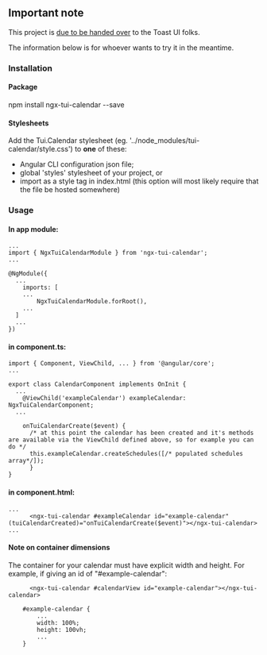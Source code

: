 ## Important note

This project is [due to be handed over](https://github.com/nhnent/tui.calendar/issues/82) to the Toast UI folks.

The information below is for whoever wants to try it in the meantime.

### Installation

#### Package
npm install ngx-tui-calendar --save

#### Stylesheets
Add the Tui.Calendar stylesheet (eg. '../node_modules/tui-calendar/style.css')  to **one** of these:

- Angular CLI configuration json file; 
- global 'styles' stylesheet of your project, or 
- import as a style tag in index.html (this option will most likely require that the file be hosted somewhere)

### Usage

#### In app module:

~~~
...
import { NgxTuiCalendarModule } from 'ngx-tui-calendar';
...

@NgModule({
  ...
	imports: [
    ...
		NgxTuiCalendarModule.forRoot(),
    ...
  ]
  ...
})
~~~


#### in component.ts:
~~~
import { Component, ViewChild, ... } from '@angular/core';
...

export class CalendarComponent implements OnInit {
  ...
	@ViewChild('exampleCalendar') exampleCalendar: NgxTuiCalendarComponent;
  ...

  	onTuiCalendarCreate($event) {
      /* at this point the calendar has been created and it's methods are available via the ViewChild defined above, so for example you can do */
      this.exampleCalendar.createSchedules([/* populated schedules array*/]);
	  }
}
~~~

#### in component.html:
~~~
...
      <ngx-tui-calendar #exampleCalendar id="example-calendar" (tuiCalendarCreated)="onTuiCalendarCreate($event)"></ngx-tui-calendar>
...
~~~



#### Note on container dimensions

The container for your calendar must have explicit width and height. For example, if giving an id of "#example-calendar":

~~~
      <ngx-tui-calendar #calendarView id="example-calendar"></ngx-tui-calendar>
~~~

~~~
    #example-calendar {
        ...
        width: 100%;
        height: 100vh;
        ...
    }
~~~
